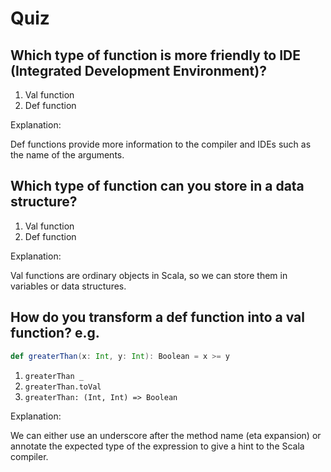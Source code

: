 # Quiz

## Which type of function is more friendly to IDE (Integrated Development Environment)?

1. Val function
1. Def function

Explanation:

Def functions provide more information to the compiler and IDEs such as the name of the arguments.

## Which type of function can you store in a data structure?

1. Val function
1. Def function

Explanation:

Val functions are ordinary objects in Scala, so we can store them in variables or data structures.

## How do you transform a def function into a val function? e.g. 

```scala   
def greaterThan(x: Int, y: Int): Boolean = x >= y
```

1. `greaterThan _`
1. `greaterThan.toVal`
1. `greaterThan: (Int, Int) => Boolean`

Explanation:

We can either use an underscore after the method name (eta expansion) or annotate the expected type of the expression 
to give a hint to the Scala compiler.